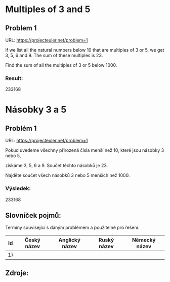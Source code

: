 ﻿# Multiples of 3 and 5

## Problem 1


URL: https://projecteuler.net/problem=1



If we list all the natural numbers below 10 that are multiples of 3 or 5, we 
get 
3, 5, 6 and 9. The sum of these multiples is 23.

Find the sum of all the multiples 
of 3 or 5 below 1000.



### Result: 

233168



# Násobky 3 a 5

## Problém 1


URL: https://projecteuler.net/problem=1



Pokud uvedeme všechny přirozená čísla menší než 10, které jsou násobky 3 nebo 5, 

získáme 3, 5, 6 a 9. Součet těchto násobků je 23.

Najděte součet všech násobků 3 
nebo 5 menších než 1000.



### Výsledek: 

233168


## Slovníček pojmů:

Termíny související s daným problémem a použitelné pro řešení.

 

Id | Český název | Anglický název | Ruský název | Německý název 
---|-------------|----------------|-------------|--------------
1) | 



## Zdroje:

